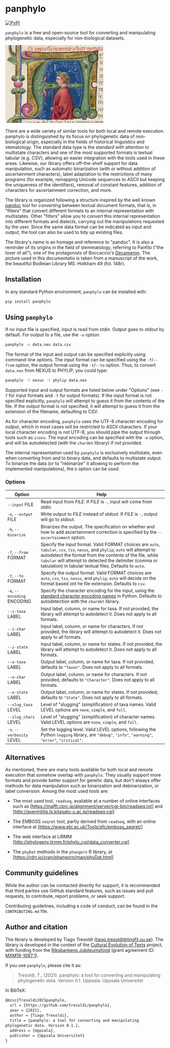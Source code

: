 # panphylo

[![PyPI](https://img.shields.io/pypi/v/panphylo.svg)](https://pypi.org/project/panphylo)

`panphylo` is a free and open-source tool for converting and manipulating phylogenetic data, especially for non-biological datasets.

![Panfilo, from Boccaccio's *Decameron*, as pictured in Bodleian Library MS. Holkham 49, fol. 148r](panfilo_small.png)

There are a wide variety of similar tools for both local and remote execution. panphylo is distinguished by its focus on phylogenetic data of non-biological origin, especially in the fields of historical linguistics and stematology. The standard data type is the standard with attention to multistate characters and one of the most supported formats is textual tabular (e.g. CSV), allowing an easier integration with the tools used in these areas. Likewise, our library offers off-the-shelf support for data manipulation, such as automatic binarization (with or without addition of ascertainment characters), label adaptation to the restrictions of many programs (for example, remapping Unicode sequences to ASCII but keeping the uniqueness of the identifiers), removal of constant features,
addition of characters for ascertainment correction, and more.

The library is organized following a structure inspired by the well known [pandoc](https://pandoc.org) tool for converting between textual document formats, that is, in "filters" that convert different formats to an internal representation with multistates. Other "filters" allow you to convert this internal representation into different formats and dialects, carrying out the manipulations requested by the user. Since the same data format can be indicated as input and output, the tool can also be used to tidy up existing files.

The library's name is an homage and reference to "pandoc". It is also a reminder of its origins in the field of stemmatology, referring to Panfilo ("the lover of all"), one of the protagonists of Boccaccio's [Decameron](https://en.wikipedia.org/wiki/The_Decameron). The picture used in this documentatio is taken from a manuscript of the work, the beautiful Bodleian Library MS. Holkham 49 (fol. 148r).

## Installation

In any standard Python environment, `panphylo` can be installed with:

```bash
pip install panphylo
```

## Using `panphylo` 

If no input file is specified, input is read from *stdin*. Output goes to *stdout* by default. For output to a file, use the `-o` option:

```bash
panphylo -o data.nex data.csv
```

The format of the input and output can be specified explicitly using command-line options. The input format can be specified using the `-f`/`--from` option, the output format using the `-t`/`--to` option. Thus, to convert `data.nex` from
NEXUS to PHYLIP, you could type:

```bash
panphylo -f nexus -t phylip data.nex
```

Supported input and output formats are listed below under "Options" (see `-f` for input formats and `-t` for output formats). If the input format is not specified explicitly, `panphylo` will attempt to guess it from the contents of
the file. If the output format is not specified, it will attempt to guess it
from the extension of the filename, defaulting to CSV.

As for character encoding, `panphylo` uses the UTF-8 character encoding for
output, which in most cases will be restricted to ASCII characters. If your
local character encoding is not UTF-8, you should pipe the output through
tools such as `iconv`. The input encoding can be specified with the `-e`
option, and will be autodetected (with the `chardet` library) if not
provided.

The internal representation used by `panphylo` is exclusively multistate,
even when converting from and to binary data, and defaults
to multistate output. To binarize the data (or to "rebinarize" it
allowing to perform the implemented manipulations), the `b` option
can be used.

### Options

| Option                      | Help          |
| --------------------------- | ------------- |
| `--input` FILE              | Read input from *FILE*. If *FILE* is `-`, input will come from *stdin*.  |
| `-o`, `--output` FILE       | Write output to *FILE* instead of *stdout*. If *FILE* is `-`, output will go to *stdout*.   |
| `-b`, `--binarize`          | Binarizes the output. The specification on whether and how to add ascertainment correction is specified by the `--ascertainment` option. |
| `-f`, `--from` FORMAT       | Specify the input format. Valid FORMAT choices are `auto`, `tabular`, `csv`, `tsv`, `nexus`, and `phylip`; `auto` will attempt to autodetect the format from the contents of the file, while `tabular` will attempt to detected the delimiter (comma or tabulation) in tabular textual files. Defaults to `auto`. |
| `-t`, `--to` FORMAT         | Specify the output format. Valid FORMAT choices are `auto`, `csv`, `tsv`, `nexus`, and `phylip`; `auto` will decide on the format based ont he file extension. Defaults to `csv`. |
| `-e`, `--encoding` ENCODING | Specify the character encoding for the input, using the [standard character encoding names](https://docs.python.org/3/library/codecs.html#standard-encodings) in Python. Defaults to autodetection with the `chardet` library. |
| `--i-taxa` LABEL            | Input label, column, or name for taxa. If not provided, the library will attempt to autodetect it. Does not apply to all formats. |
| `--i-char` LABEL            | Input label, column, or name for characters. If not provided, the library will attempt to autodetect it. Does not apply to all formats. |
| `--i-state` LABEL           | Input label, column, or name for states. If not provided, the library will attempt to autodetect it. Does not apply to all formats. |
| `--o-taxa` LABEL            | Output label, column, or name for taxa. If not provided, defaults to `"Taxon"`. Does not apply to all formats. |
| `--o-char` LABEL            | Output label, column, or name for characters. If not provided, defaults to `"Character"`. Does not apply to all formats. |
| `--o-state` LABEL           | Output label, column, or name for states. If not provided, defaults to `"State"`. Does not apply to all formats. |
| `--slug_taxa` LEVEL         | Level of "slugging" (simplification) of taxa names. Valid LEVEL options are `none`, `simple`, and `full`. |
| `--slug_chars` LEVEL        | Level of "slugging" (simplification) of character names. Valid LEVEL options are `none`, `simple`, and `full`. |
| `-v`, `--verbosity` LEVEL   | Set the logging level. Valid LEVEL options, following the Python `logging` library, are `"debug"`, `"info"`, `"warning"`, `"error"`, `"critical"`. |

## Alternatives

As mentioned, there are many tools available for both local and remote
execution that somehow overlap with `panphylo`. They usually support more
formats and provide better support for genetic data, but don't always
offer methods for data manipulation such as binarization and debinarization,
or label conversion. Among the most used tools are:

  - The most used tool, `readseq`, available at a number of online interfaces
    such as [https://mafft.cbrc.jp/alignment/server/cgi-bin/readseq.txt]
    and [http://avermitilis.ls.kitasato-u.ac.jp/readseq.cgi]

  - The EMBOSS `seqret` tool, partly derived from `readseq`, with an
    online interface at [https://www.ebi.ac.uk/Tools/sfc/emboss_seqret/]

  - The web interface at LIRMM [http://phylogeny.lirmm.fr/phylo_cgi/data_converter.cgi]

  - The `phyDat` methods in the `phangorn` R library, at
    [https://rdrr.io/cran/phangorn/man/phyDat.html]

## Community guidelines

While the author can be contacted directly for support, it is recommended that
third parties use GitHub standard features, such as issues and pull requests, to
contribute, report problems, or seek support.

Contributing guidelines, including a code of conduct, can be found in the
`CONTRIBUTING.md` file.

## Author and citation

The library is developed by Tiago Tresoldi (tiago.tresoldi@lingfil.uu.se). The library is developed in the context of
the [Cultural Evolution of Texts](https://github.com/evotext/) project, with funding from the
[Riksbankens Jubileumsfond](https://www.rj.se/) (grant agreement ID:
[MXM19-1087:1](https://www.rj.se/en/anslag/2019/cultural-evolution-of-texts/)).

If you use `panphylo`, please cite it as:

> Tresoldi, T., (2021). panphylo: a tool for converting and manipulating phylogenetic data. Version 0.1. Uppsala: Uppsala Universitet

In BibTeX:

```
@misc{Tresoldi2021panphylo,
  url = {https://github.com/tresoldi/panphylo},
  year = {2021},
  author = {Tiago Tresoldi},
  title = {panphylo: a tool for converting and manipulating phylogenetic data. Version 0.1.},
  address = {Uppsala},
  publisher = {Uppsala Universitet}
}
```
